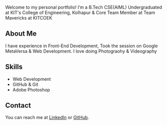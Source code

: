 Welcome to my personal portfolio! I’m a B.Tech CSE(AIML) Undergraduated at KIT's College of Engineering, Kolhapur & Core Team Member at Team Mavericks at KITCOEK

## About Me
I have experience in Front-End Development, Took the session on Google MetaVersa & Web Development. I love doing Photograohy & Videography 

## Skills
- Web Development 
- GitHub & Git
- Adobe Photoshop
  

## Contact
You can reach me at [LinkedIn]([https://www.linkedin.com/username](https://www.linkedin.com/in/akhil-tamgaonkar-100096192/)) or [GitHub]([https://github.com/username](https://github.com/Akhil054)).
